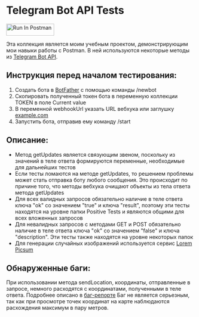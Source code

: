 # Telegram Bot API Tests 
[<img src="https://run.pstmn.io/button.svg" alt="Run In Postman" style="width: 128px; height: 32px;">](https://app.getpostman.com/run-collection/20975438-11e6d065-18c7-4355-938b-63953d9b1a89?action=collection%2Ffork&source=rip_markdown&collection-url=entityId%3D20975438-11e6d065-18c7-4355-938b-63953d9b1a89%26entityType%3Dcollection%26workspaceId%3D80a53969-7106-44ef-a521-37d44788bd5f)

Эта коллекция является моим учебным проектом, демонстрирующим мои навыки работы с Postman. В ней используются некоторые методы из [Telegram Bot API](https://core.telegram.org/bots/api).

## Инструкция перед началом тестирования:

1. Создать бота в [BotFather](https://t.me/BotFather) с помощью команды /newbot
1. Скопировать полученный токен бота в переменную коллекции TOKEN в поле Current value
1. В переменной webhookUrl указать URL вебхука или заглушку [example.com](https://example.com)
1. Запустить бота, отправив ему команду /start

## Описание:
- Метод getUpdates является связующим звеном, поскольку из значений в теле ответа формируются переменные, необходимые для дальнейших тестов
- Если тесты ломаются на методе getUpdates, то решением проблемы может стать отправка боту любого сообщения. Это происходит по причине того, что методы вебхука очищают объекты из тела ответа метода getUpdates
- Для всех валидных запросов обязательно наличие в теле ответа ключа "ok" со значением "true" и ключа "result", поэтому эти тесты находятся на уровне папки Positive Tests и являются общими для всех вложенных запросов
- Для невалидных запросов с методами GET и POST обязательно наличие в теле ответа ключа "ok" со значением "false" и ключа "description". Эти тесты также находятся на уровне некоторых папок
- Для генерации случайных изображений используется сервис [Lorem Picsum](https://picsum.photos/)

## Обнаруженные баги:

При использовании метода sendLocation, координаты, отправленные в запросе, немного расходятся с координатами, полученными в теле ответа. Подробнее описано в [баг-репорте](https://docs.google.com/spreadsheets/d/1KEzxGsc3fhG4zDJiSqyI53LGiLsi3xBBbH2GVYNggkw/edit?usp=sharing) Баг не является серьезным, так как при просмотре точек координат на карте наблюдаются расхождения максимум в пару метров.
